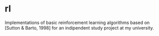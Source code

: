 rl
==

Implementations of basic reinforcement learning algorithms based on [Sutton & Barto, 1998] for an indipendent study project at my university. 
